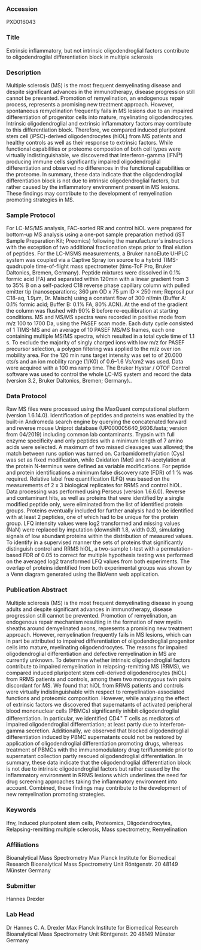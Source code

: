 ### Accession
PXD016043

### Title
Extrinsic inflammatory, but not intrinsic oligodendroglial factors contribute to oligodendroglial differentiation block in multiple sclerosis

### Description
Multiple sclerosis (MS) is the most frequent demyelinating disease and despite significant advances in the immunotherapy, disease progression still cannot be prevented. Promotion of remyelination, an endogenous repair process, represents a promising new treatment approach. However, spontaneous remyelination frequently fails in MS lesions due to an impaired differentiation of progenitor cells into mature, myelinating oligodendrocytes. Intrinsic oligodendroglial and extrinsic inflammatory factors may contribute to this differentiation block. Therefore, we compared induced pluripotent stem cell (iPSC)-derived oligodendrocytes (hiOL) from MS patients and healthy controls as well as their response to extrinsic factors. While functional capabilities or proteome compostion of both cell types were virtually indistinguishable, we discovered that Interferon-gamma (IFNÎ³) producing immune cells significantly impaired oligodendroglial differentiation and observed no differences in the functional capabilities or the proteome. In summary, these data indicate that the oligodendroglial differentiation block is not due to intrinsic oligodendroglial factors, but rather caused by the inflammatory environment present in MS lesions. These findings may contribute to the development of remyelination promoting strategies in MS.

### Sample Protocol
For LC-MS/MS analysis, FAC-sorted RR and control hiOL were prepared for bottom-up MS analysis using a one-pot sample preparation method (iST Sample Preparation Kit; Preomics) following the manufacturer´s instructions with the exception of two additional fractionation steps prior to final elution of peptides. For the LC-MSMS measurements, a Bruker nanoElute UHPLC system was coupled via a Captive Spray ion source to a hybrid TIMS-quadrupole time-of-flight mass spectrometer (tims-ToF Pro, Bruker Daltonics, Bremen, Germany). Peptide mixtures were dissolved in 0.1% formic acid (FA) and separated within 120min with a linear gradient from 3 to 35% B on a self-packed C18 reverse phase capillary column with pulled emitter tip (nanoseparations; 360 µm OD x 75 µm ID × 250 mm; Reprosil pur C18-aq, 1.9µm, Dr. Maisch) using a constant flow of 300 nl/min (Buffer A: 0.1% formic acid; Buffer B: 0.1% FA, 80% ACN). At the end of the gradient the column was flushed with 90% B before re-equilibration at starting conditions. MS and MS/MS spectra were recorded in positive mode from m/z 100 to 1700 Da, using the PASEF scan mode. Each duty cycle consisted of 1 TIMS-MS and an average of 10 PASEF MS/MS frames, each one containing multiple MS/MS spectra, which resulted in a total cycle time of 1.1 s. To exclude the majority of singly charged ions with low m/z for PASEF precursor selection, a polygon filtering was applied to the m/z over ion mobility area. For the 120 min runs target intensity was set to of 20.000 cts/s and an ion mobility range (1/K0) of 0.6–1.6 Vs/cm2 was used. Data were acquired with a 100 ms ramp time. The Bruker Hystar / OTOF Control software was used to control the whole LC-MS system and record the data (version 3.2, Bruker Daltonics, Bremen; Germany)..

### Data Protocol
Raw MS files were processed using the MaxQuant computational platform (version 1.6.14.0). Identification of peptides and proteins was enabled by the built-in Andromeda search engine by querying the concatenated forward and reverse mouse Uniprot database (UP000005640_9606.fasta; version from 04/2019) including common lab contaminants. Trypsin with full enzyme specificity and only peptides with a minimum length of 7 amino acids were selected. A maximum of two missed cleavages was allowed; the match between runs option was turned on. Carbamidomethylation (Cys) was set as fixed modification, while Oxidation (Met) and N-acetylation at the protein N-terminus were defined as variable modifications. For peptide and protein identifications a minimum false discovery rate (FDR) of 1 % was required. Relative label free quantification (LFQ) was based on the measurements of 2 x 3 biological replicates for RRMS and control hiOL. Data processing was performed using Perseus (version 1.6.6.0). Reverse and contaminant hits, as well as proteins that were identified by a single modified peptide only, were eliminated from the list of identified protein groups. Proteins eventually included for further analysis had to be identified with at least 2 peptides, one of which had to be unique for the protein group. LFQ intensity values were log2 transformed and missing values (NaN) were replaced by imputation (downshift 1.8, width 0.3), simulating signals of low abundant proteins within the distribution of measured values. To identify in a supervised manner the sets of proteins that significantly distinguish control and RRMS hiOL, a two-sample t-test with a permutation-based FDR of 0.05 to correct for multiple hypothesis testing was performed on the averaged log2 transformed LFQ values from both experiments. The overlap of proteins identified from both experimental groups was shown by a Venn diagram generated using the BioVenn web application.

### Publication Abstract
Multiple sclerosis (MS) is the most frequent demyelinating disease in young adults and despite significant advances in immunotherapy, disease progression still cannot be prevented. Promotion of remyelination, an endogenous repair mechanism resulting in the formation of new myelin sheaths around demyelinated axons, represents a promising new treatment approach. However, remyelination frequently fails in MS lesions, which can in part be attributed to impaired differentiation of oligodendroglial progenitor cells into mature, myelinating oligodendrocytes. The reasons for impaired oligodendroglial differentiation and defective remyelination in MS are currently unknown. To determine whether intrinsic oligodendroglial factors contribute to impaired remyelination in relapsing-remitting MS (RRMS), we compared induced pluripotent stem cell-derived oligodendrocytes (hiOL) from RRMS patients and controls, among them two monozygous twin pairs discordant for MS. We found that hiOL from RRMS patients and controls were virtually indistinguishable with respect to remyelination-associated functions and proteomic composition. However, while analyzing the effect of extrinsic factors we discovered that supernatants of activated peripheral blood mononuclear cells (PBMCs) significantly inhibit oligodendroglial differentiation. In particular, we identified CD4<sup>+</sup> T cells as mediators of impaired oligodendroglial differentiation; at least partly due to interferon-gamma secretion. Additionally, we observed that blocked oligodendroglial differentiation induced by PBMC supernatants could not be restored by application of oligodendroglial differentiation promoting drugs, whereas treatment of PBMCs with the immunomodulatory drug teriflunomide prior to supernatant collection partly rescued oligodendroglial differentiation. In summary, these data indicate that the oligodendroglial differentiation block is not due to intrinsic oligodendroglial factors but rather caused by the inflammatory environment in RRMS lesions which underlines the need for drug screening approaches taking the inflammatory environment into account. Combined, these findings may contribute to the development of new remyelination promoting strategies.

### Keywords
Ifnγ, Induced pluripotent stem cells, Proteomics, Oligodendrocytes, Relapsing-remitting multiple sclerosis, Mass spectrometry, Remyelination

### Affiliations
Bioanalytical Mass Spectrometry
Max Planck Institute for Biomedical Research Bioanalytical Mass Spectrometry Unit Röntgenstr. 20 48149 Münster Germany

### Submitter
Hannes Drexler

### Lab Head
Dr Hannes C. A. Drexler
Max Planck Institute for Biomedical Research Bioanalytical Mass Spectrometry Unit Röntgenstr. 20 48149 Münster Germany


